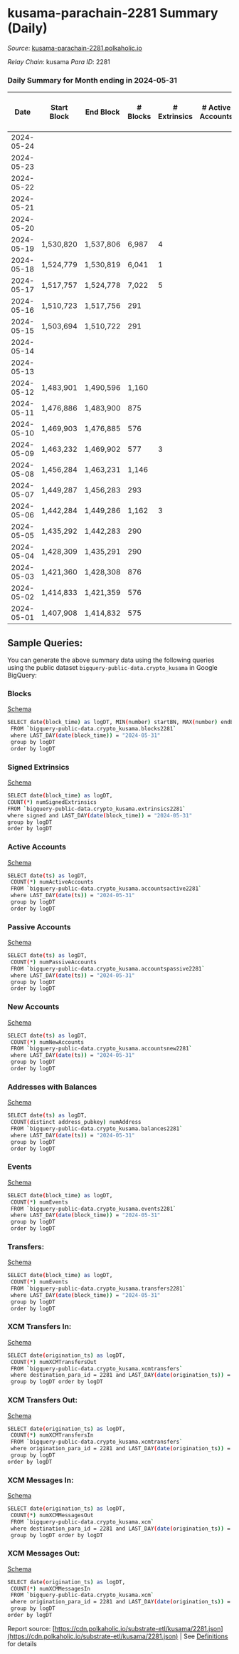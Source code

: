# kusama-parachain-2281 Summary (Daily)

_Source_: [kusama-parachain-2281.polkaholic.io](https://kusama-parachain-2281.polkaholic.io)

*Relay Chain*: kusama
*Para ID*: 2281



### Daily Summary for Month ending in 2024-05-31


| Date    | Start Block | End Block | # Blocks | # Extrinsics | # Active Accounts | # Passive Accounts | # New Accounts | # Addresses | # Events  | # Transfers ($USD) | # XCM Transfers In ($USD) | # XCM Transfers Out ($USD) | # XCM In | # XCM Out | Issues |
|---------|-------------|-----------|----------|--------------|-------------------|--------------------|----------------|-------------|-----------|--------------------|---------------------------|----------------------------|----------|-----------|--------|
| 2024-05-24 |  |  |  |  |  |  |  |  |  |   |   |   |  |  |  |
| 2024-05-23 |  |  |  |  |  |  |  |  |  |   |   |   |  |  |  |
| 2024-05-22 |  |  |  |  |  |  |  |  |  |   |   |   |  |  |  |
| 2024-05-21 |  |  |  |  |  |  |  |  |  |   |   |   |  |  |  |
| 2024-05-20 |  |  |  |  |  |  |  | 27 |  |   |   |   |  |  |  |
| 2024-05-19 | 1,530,820 | 1,537,806 | 6,987 | 4 |  |  |  | 26 | 14,010 |   |   |   |  |  |  |
| 2024-05-18 | 1,524,779 | 1,530,819 | 6,041 | 1 |  |  |  | 26 | 12,099 | 1  |   |   |  |  |  |
| 2024-05-17 | 1,517,757 | 1,524,778 | 7,022 | 5 |  |  |  | 26 | 14,521 | 1  |   |   |  |  |  |
| 2024-05-16 | 1,510,723 | 1,517,756 | 291 |  |  |  |  |  | 582 |   |   |   |  |  |  |
| 2024-05-15 | 1,503,694 | 1,510,722 | 291 |  |  |  |  | 26 | 582 |   |   |   |  |  |  |
| 2024-05-14 |  |  |  |  |  |  |  |  |  |   |   |   |  |  |  |
| 2024-05-13 |  |  |  |  |  |  |  | 26 |  |   |   |   |  |  |  |
| 2024-05-12 | 1,483,901 | 1,490,596 | 1,160 |  |  |  |  | 24 | 2,320 |   |   |   |  |  |  |
| 2024-05-11 | 1,476,886 | 1,483,900 | 875 |  |  |  |  | 24 | 1,752 |   |   |   |  |  |  |
| 2024-05-10 | 1,469,903 | 1,476,885 | 576 |  |  |  |  | 26 | 1,152 |   |   |   |  |  |  |
| 2024-05-09 | 1,463,232 | 1,469,902 | 577 | 3 |  |  |  |  | 1,194 | 1  |   |   |  |  |  |
| 2024-05-08 | 1,456,284 | 1,463,231 | 1,146 |  |  |  |  | 25 | 2,292 |   |   |   |  |  |  |
| 2024-05-07 | 1,449,287 | 1,456,283 | 293 |  |  |  |  |  | 586 |   |   |   |  |  |  |
| 2024-05-06 | 1,442,284 | 1,449,286 | 1,162 | 3 |  |  |  |  | 2,358 | 1  |   |   |  |  |  |
| 2024-05-05 | 1,435,292 | 1,442,283 | 290 |  |  |  |  |  | 580 |   |   |   |  |  |  |
| 2024-05-04 | 1,428,309 | 1,435,291 | 290 |  |  |  |  |  | 580 |   |   |   |  |  |  |
| 2024-05-03 | 1,421,360 | 1,428,308 | 876 |  |  |  |  |  | 1,753 |   |   |   |  |  |  |
| 2024-05-02 | 1,414,833 | 1,421,359 | 576 |  |  |  |  | 22 | 1,152 |   |   |   |  |  |  |
| 2024-05-01 | 1,407,908 | 1,414,832 | 575 |  |  |  |  | 22 | 1,150 |   |   |   |  |  |  |

## Sample Queries:
You can generate the above summary data using the following queries using the public dataset `bigquery-public-data.crypto_kusama` in Google BigQuery:


### Blocks 

[Schema](https://github.com/colorfulnotion/substrate-etl/blob/main/schema/blocks.json)

```bash
SELECT date(block_time) as logDT, MIN(number) startBN, MAX(number) endBN, COUNT(*) numBlocks 
 FROM `bigquery-public-data.crypto_kusama.blocks2281`  
 where LAST_DAY(date(block_time)) = "2024-05-31" 
 group by logDT 
 order by logDT
```

### Signed Extrinsics 

[Schema](https://github.com/colorfulnotion/substrate-etl/blob/main/schema/extrinsics.json)

```bash
SELECT date(block_time) as logDT, 
COUNT(*) numSignedExtrinsics 
FROM `bigquery-public-data.crypto_kusama.extrinsics2281`  
where signed and LAST_DAY(date(block_time)) = "2024-05-31" 
group by logDT 
order by logDT
```

### Active Accounts 

[Schema](https://github.com/colorfulnotion/substrate-etl/blob/main/schema/accountsactive.json)

```bash
SELECT date(ts) as logDT, 
 COUNT(*) numActiveAccounts 
 FROM `bigquery-public-data.crypto_kusama.accountsactive2281` 
 where LAST_DAY(date(ts)) = "2024-05-31" 
 group by logDT 
 order by logDT
```

### Passive Accounts 

[Schema](https://github.com/colorfulnotion/substrate-etl/blob/main/schema/accountspassive.json)

```bash
SELECT date(ts) as logDT, 
 COUNT(*) numPassiveAccounts 
 FROM `bigquery-public-data.crypto_kusama.accountspassive2281` 
 where LAST_DAY(date(ts)) = "2024-05-31" 
 group by logDT 
 order by logDT
```

### New Accounts 

[Schema](https://github.com/colorfulnotion/substrate-etl/blob/main/schema/accountsnew.json)

```bash
SELECT date(ts) as logDT, 
 COUNT(*) numNewAccounts 
 FROM `bigquery-public-data.crypto_kusama.accountsnew2281` 
 where LAST_DAY(date(ts)) = "2024-05-31" 
 group by logDT
 order by logDT
```

### Addresses with Balances 

[Schema](https://github.com/colorfulnotion/substrate-etl/blob/main/schema/balances.json)

```bash
SELECT date(ts) as logDT,
 COUNT(distinct address_pubkey) numAddress 
 FROM `bigquery-public-data.crypto_kusama.balances2281` 
 where LAST_DAY(date(ts)) = "2024-05-31" 
 group by logDT 
 order by logDT
```

### Events 

[Schema](https://github.com/colorfulnotion/substrate-etl/blob/main/schema/events.json)

```bash
SELECT date(block_time) as logDT, 
 COUNT(*) numEvents 
 FROM `bigquery-public-data.crypto_kusama.events2281` 
 where LAST_DAY(date(block_time)) = "2024-05-31" 
 group by logDT 
 order by logDT
```

### Transfers:

[Schema](https://github.com/colorfulnotion/substrate-etl/blob/main/schema/transfers.json)

```bash
SELECT date(block_time) as logDT, 
 COUNT(*) numEvents 
 FROM `bigquery-public-data.crypto_kusama.transfers2281` 
 where LAST_DAY(date(block_time)) = "2024-05-31" 
 group by logDT 
 order by logDT
```

### XCM Transfers In: 

[Schema](https://github.com/colorfulnotion/substrate-etl/blob/main/schema/xcmtransfers.json)

```bash
SELECT date(origination_ts) as logDT, 
 COUNT(*) numXCMTransfersOut 
 FROM `bigquery-public-data.crypto_kusama.xcmtransfers` 
 where destination_para_id = 2281 and LAST_DAY(date(origination_ts)) = "2024-05-31" 
 group by logDT order by logDT
```

### XCM Transfers Out: 

[Schema](https://github.com/colorfulnotion/substrate-etl/blob/main/schema/xcmtransfers.json)

```bash
SELECT date(origination_ts) as logDT, 
 COUNT(*) numXCMTransfersIn 
 FROM `bigquery-public-data.crypto_kusama.xcmtransfers` 
 where origination_para_id = 2281 and LAST_DAY(date(origination_ts)) = "2024-05-31" 
 group by logDT 
order by logDT
```

### XCM Messages In: 

[Schema](https://github.com/colorfulnotion/substrate-etl/blob/main/schema/xcm.json)

```bash
SELECT date(origination_ts) as logDT, 
 COUNT(*) numXCMMessagesOut 
 FROM `bigquery-public-data.crypto_kusama.xcm` 
 where destination_para_id = 2281 and LAST_DAY(date(origination_ts)) = "2024-05-31" 
 group by logDT order by logDT
```

### XCM Messages Out: 

[Schema](https://github.com/colorfulnotion/substrate-etl/blob/main/schema/xcm.json)

```bash
SELECT date(origination_ts) as logDT, 
 COUNT(*) numXCMMessagesIn 
 FROM `bigquery-public-data.crypto_kusama.xcm` 
 where origination_para_id = 2281 and LAST_DAY(date(origination_ts)) = "2024-05-31" 
 group by logDT 
order by logDT
```


Report source: [https://cdn.polkaholic.io/substrate-etl/kusama/2281.json](https://cdn.polkaholic.io/substrate-etl/kusama/2281.json) | See [Definitions](/DEFINITIONS.md) for details
